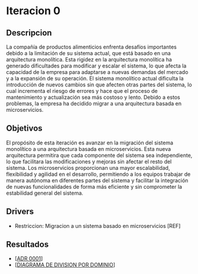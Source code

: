 # Iteracion 0
## Descripcion
La compañía de productos alimenticios enfrenta desafíos importantes debido a la limitación de su sistema actual, que está basado en una arquitectura monolítica. Esta rigidez en la arquitectura monolítica ha generado dificultades para modificar y escalar el sistema, lo que afecta la capacidad de la empresa para adaptarse a nuevas demandas del mercado y a la expansión de su operación. El sistema monolítico actual dificulta la introducción de nuevos cambios sin que afecten otras partes del sistema, lo cual incrementa el riesgo de errores y hace que el proceso de mantenimiento y actualización sea más costoso y lento.
Debido a estos problemas, la empresa ha decidido migrar a una arquitectura basada en microservicios. 
## Objetivos
El propósito de esta iteración es avanzar en la migración del sistema monolítico a una arquitectura basada en microservicios. Esta nueva arquitectura permitira que cada componente del sistema  sea independiente, lo que facilitara las modificaciones y mejoras sin afectar el resto del sistema. Los microservicios proporcionan una mayor escalabilidad, flexibilidad y agilidad en el desarrollo, permitiendo a los equipos trabajar de manera autónoma en diferentes partes del sistema y facilitar la integración de nuevas funcionalidades de forma más eficiente y sin comprometer la estabilidad general del sistema.


## Drivers
* Restriccion: Migracion a un sistema basado en microservicios [REF]
## Resultados

* [[ADR 0001](/docs/decisiones/0001-migrar-a-estilo-microservicios.md)]
* [[DIAGRAMA DE DIVISION POR DOMINIO](/docs/vistas/Diagrama_de_division_por_dominios.png)]